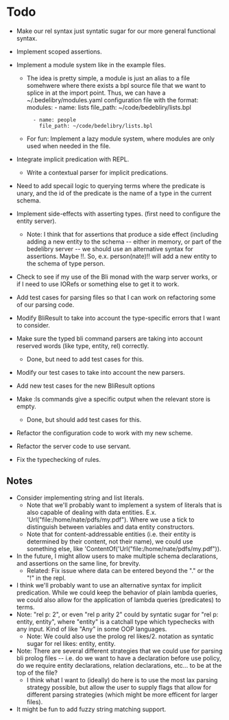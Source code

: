 
Todo
====
  * Make our rel syntax just syntatic sugar for our more general functional syntax.
  * Implement scoped assertions.
  * Implement a module system like in the example files.
     * The idea is pretty simple, a module is just an alias to a file somehwere 
       where there exists a bpl source file that we want to splice in at the import
       point. Thus, we can have a ~/.bedelibry/modules.yaml configuration file with the format:
          modules:
             - name: lists 
               file_path: ~/code/bedebliry/lists.bpl
              
             - name: people
               file_path: ~/code/bedelibry/lists.bpl
     * For fun: Implement a lazy module system, where modules are only used
       when needed in the file. 

  * Integrate implicit predication with REPL.
      * Write a contextual parser for implicit predications.
  * Need to add specail logic to querying terms where the predicate
    is unary, and the id of the predicate is the name of a type in the 
    current schema.
  * Implement side-effects with asserting types. (first need to configure the entity server).
     * Note: I think that for assertions that produce a side effect (including adding a new entity
             to the schema -- either in memory, or part of the bedelibry server -- we should use
             an alternative syntax for assertions. Maybe !!. So, e.x. person(nate)!! will add a new
             entity to the schema of type person.
  * Check to see if my use of the Bli monad with the warp server works,
    or if I need to use IORefs or something else to get it to work.
  * Add test cases for parsing files so that I can work on refactoring some of our parsing code.
  * Modify BliResult to take into account the type-specific errors that I want to consider.
  * Make sure the typed bli command parsers are taking into account reserved words (like type, entity, rel) correctly.
      * Done, but need to add test cases for this.
  * Modify our test cases to take into account the new parsers.
  * Add new test cases for the new BliResult options
  * Make :ls commands give a specific output when the relevant store is empty.
     * Done, but should add test cases for this.
  * Refactor the configuration code to work with my new scheme.
  * Refactor the server code to use servant.
  * Fix the typechecking of rules.
    
Notes
-----
  * Consider implementing string and list literals.
    * Note that we'll probably want to implement a system of literals that is also
      capable of dealing with data entities. E.x. 'Url("file:/home/nate/pdfs/my.pdf"). Where we use a tick
      to distinguish between variables and data entity constructors. 
    * Note that for content-addressable entities (i.e. their entity is determined by their content, not their name), we 
      could use something else, like 'ContentOf('Url("file:/home/nate/pdfs/my.pdf")).
  * In the future, I might allow users to make multiple schema declarations, and assertions on the same line, for brevity.
      * Related: Fix issue where data can be entered beyond the "." or the "!" in the repl.
  * I think we'll probably want to use an alternative syntax for implicit predication.
    While we could keep the behavior of plain lambda queries, we could also 
    allow for the application of lambda queries (predicates) to terms.
  * Note: "rel p: 2", or even "rel p arity 2" could by syntatic sugar for
    "rel p: entity, entity", where "entity" is a catchall type which typechecks with
    any input. Kind of like "Any" in some OOP languages.
      * Note: We could also use the prolog rel likes/2. notation as syntatic sugar
        for rel likes: entity, entity.
  * Note: There are several different strategies that we could use for parsing
    bli prolog files -- i.e. do we want to have a declaration before use
    policy, do we require entity declarations, relation declarations, etc... to be at the
    top of the file? 
      * I think what I want to (ideally) do here is to use the most
        lax parsing strategy possible, but allow the user to supply flags
        that allow for different parsing strategies (which might be more efficent
        for larger files).
  * It might be fun to add fuzzy string matching support.